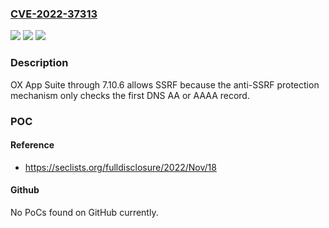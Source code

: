 ### [CVE-2022-37313](https://cve.mitre.org/cgi-bin/cvename.cgi?name=CVE-2022-37313)
![](https://img.shields.io/static/v1?label=Product&message=n%2Fa&color=blue)
![](https://img.shields.io/static/v1?label=Version&message=n%2Fa&color=blue)
![](https://img.shields.io/static/v1?label=Vulnerability&message=n%2Fa&color=brighgreen)

### Description

OX App Suite through 7.10.6 allows SSRF because the anti-SSRF protection mechanism only checks the first DNS AA or AAAA record.

### POC

#### Reference
- https://seclists.org/fulldisclosure/2022/Nov/18

#### Github
No PoCs found on GitHub currently.

